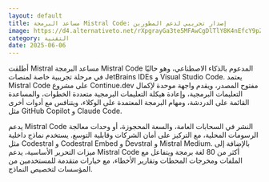 ```yaml
---
layout: default
title: مساعد البرمجة Mistral Code: إصدار تجريبي لدعم المطورين
image: https://d4.alternativeto.net/rXpgrayGa3te5MFAwCgDlTlY8K4nEfcY9pZ_4UwhREU/rs:fill:1520:760:0/g:ce:0:0/YWJzOi8vZGlzdC9jb250ZW50LzE3NDkxNTMwMTAyNTEucG5n.png
category: التقنية
date: 2025-06-06
---
```


أطلقت Mistral مساعد البرمجة Mistral Code المدعوم بالذكاء الاصطناعي، وهو حاليًا في مرحلة تجريبية خاصة لمنصات JetBrains IDEs و Visual Studio Code. يعتمد Mistral Code على مشروع Continue.dev مفتوح المصدر، ويقدم واجهة موحدة لإكمال التعليمات البرمجية، وإعادة هيكلة التعليمات البرمجية متعددة الخطوات، والمساعدة القائمة على الدردشة، ومهام البرمجة المعتمدة على الوكلاء، ويتنافس مع أدوات أخرى مثل GitHub Copilot و Claude Code.

يدعم Mistral Code النشر في السحابات العامة، والسعة المحجوزة، أو وحدات معالجة الرسومات المحلية، مع التركيز على أمان الشركات وقابلية التوسع. يستخدم نماذج داخلية مثل Codestral و Codestral Embed و Devstral و Mistral Medium. بالإضافة إلى ميزات التحرير الأساسية، يدعم Mistral Code أكثر من 80 لغة برمجة ويتفاعل مع الملفات ومخرجات المحطات وتقارير الأخطاء، مع خيارات متقدمة للمستخدمين من المؤسسات لتخصيص النماذج.
